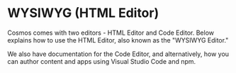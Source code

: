 # WYSIWYG (HTML Editor)

Cosmos comes with two editors - HTML Editor and Code Editor.  Below explains how to use the HTML Editor, also known as the "WYSIWYG Editor."

We also have documentation for the Code Editor, and alternatively, how you can author content and apps using Visual Studio Code and npm.
